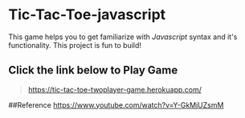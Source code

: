 # Tic-Tac-Toe-javascript
This game helps you to get familiarize with _Javascript_ syntax and it's functionality. This project is fun to build!
## Click the link below to **Play Game**
>https://tic-tac-toe-twoplayer-game.herokuapp.com/

##Reference
https://www.youtube.com/watch?v=Y-GkMjUZsmM
